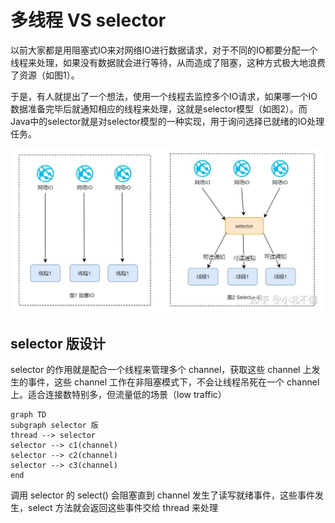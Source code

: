 # 多线程 VS selector

以前大家都是用阻塞式IO来对网络IO进行数据请求，对于不同的IO都要分配一个线程来处理，如果没有数据就会进行等待，从而造成了阻塞，这种方式极大地浪费了资源（如图1）。

于是，有人就提出了一个想法，使用一个线程去监控多个IO请求，如果哪一个IO数据准备完毕后就通知相应的线程来处理，这就是selector模型（如图2）。而Java中的selector就是对selector模型的一种实现，用于询问选择已就绪的IO处理任务。

![47f5787f7778166b3c698e7c7741342a_v2-635354964e6b27e847ea8fb730d667a6_r](../Spring%20Boot/assets/47f5787f7778166b3c698e7c7741342a_v2-635354964e6b27e847ea8fb730d667a6_r.jpg)

 

## selector 版设计

selector 的作用就是配合一个线程来管理多个 channel，获取这些 channel 上发生的事件，这些 channel 工作在非阻塞模式下，不会让线程吊死在一个 channel 上。适合连接数特别多，但流量低的场景（low traffic）

```mermaid
graph TD
subgraph selector 版
thread --> selector
selector --> c1(channel)
selector --> c2(channel)
selector --> c3(channel)
end
```

调用 selector 的 select() 会阻塞直到 channel 发生了读写就绪事件，这些事件发生，select 方法就会返回这些事件交给 thread 来处理

